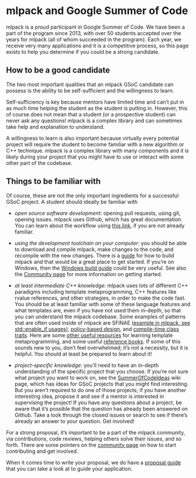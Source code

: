 # mlpack and Google Summer of Code

mlpack is a proud participant in Google Summer of Code. We have been a part of
the program since 2013, with over 50 students accepted over the years for mlpack
(all of whom succeeded in the program).  Each year, we receive very many
applications and it is a competitive process, so this page exists to help you
determine if you could be a strong candidate.

## How to be a good candidate

The two most important qualities that an mlpack GSoC candidate can possess is
the ability to be self-sufficient and the willingness to learn.

Self-sufficiency is key because mentors have limited time and can’t put in as
much time helping the student as the student is putting in. However, this of
course does not mean that a student (or a prospective student) can never ask any
questions! mlpack is a complex library and can sometimes take help and
explanation to understand.

A willingness to learn is also important because virtually every potential
project will require the student to become familiar with a new algorithm or C++
technique. mlpack is a complex library with many components and it is likely
during your project that you might have to use or interact with some other part
of the codebase.

## Things to be familiar with

Of course, these are not the only important ingredients for a successful GSoC
project. A student should ideally be familiar with

 - *open source software development*: opening pull requests, using git, opening
   issues. mlpack uses Github, which has great documentation. You can learn
   about the workflow using [this link](https://docs.github.com/en), if you are
   not already familiar.

 - *using the development toolchain on your computer*: you should be able to
   download and compile mlpack, make changes to the code, and recompile with the
   new changes. There is a [guide](../user/install.md) for how to build mlpack
   and that would be a great place to get started. If you’re on Windows, then
   the [Windows build guide](../user/build_windows.md) could be very useful. See
   also the [Community page](community.md) for more information on getting
   started.

 - *at least intermediate C++ knowledge*: mlpack uses lots of different C++
   paradigms including template metaprogramming, C++ features like rvalue
   references, and other strategies, in order to make the code fast. You should
   be at least familiar with some of these language features and what templates
   are, even if you have not used them in-depth, so that you can understand the
   mlpack codebase. Some examples of patterns that are often used inside of
   mlpack are SFINAE ([example in mlpack, see std::enable_if usages](https://github.com/mlpack/mlpack/blob/565cfd3aad22deec0656b86e801052593a937723/src/mlpack/methods/mean_shift/mean_shift.hpp)),
   [policy-based design](https://www.drdobbs.com/policy-based-design-in-the-real-world/184401861),
   and [compile-time class traits](https://accu.org/xaraya/journals/442.html).
   Here are some [other useful resources](https://en.wikipedia.org/wiki/Template_metaprogramming)
   for learning template metaprogramming, and some useful
   [reference books](https://www.aristeia.com/books.html).
   If some of this sounds new to you, don’t feel overwhelmed; it’s not a
   necessity, but it is helpful. You should at least be prepared to learn about
   it!

 - *project-specific knowledge*: you’ll need to have an in-depth understanding
   of the specific project that you choose. If you’re not sure what project you
   want to work on, see the
   [SummerOfCodeIdeas](https://github.com/mlpack/mlpack/wiki/SummerOfCodeIdeas)
   wiki page, which has ideas for GSoC projects that you might find interesting.
   But you aren’t required to do one of those projects; if you have another
   interesting idea, propose it and see if a mentor is interested in supervising
   the project! If you have any questions about a project, be aware that it’s
   possible that the question has already been answered on Github. Take a look
   through the closed issues or search to see if there’s already an answer to
   your question.  Get involved!

For a strong proposal, it’s important to be a part of the mlpack community, via
contributions, code reviews, helping others solve their issues, and so forth.
There are some pointers on the [community page](community.md) on how to start
contributing and get involved.

When it comes time to write your proposal, we do have a
[proposal guide](https://github.com/mlpack/mlpack/wiki/Google-Summer-of-Code-Application-Guide)
that you can take a look at to guide your application.

